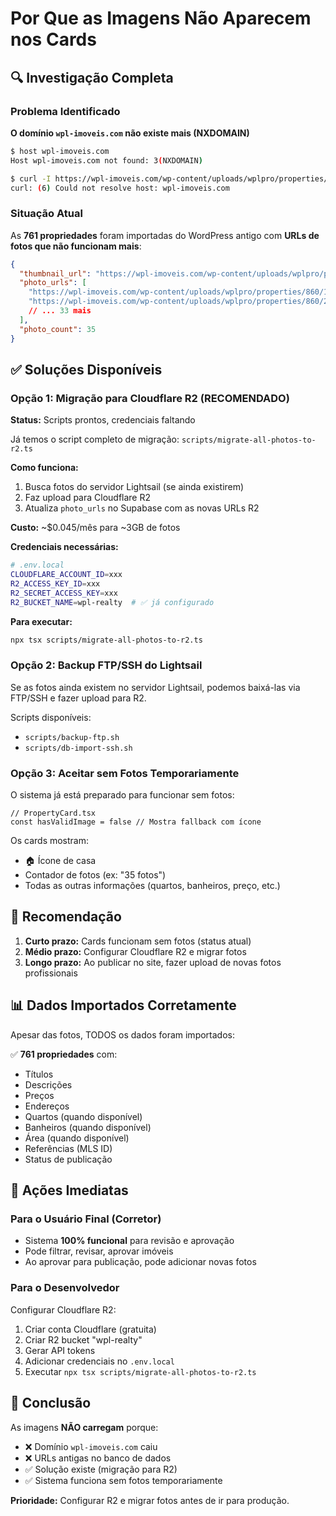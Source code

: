 # Por Que as Imagens Não Aparecem nos Cards

## 🔍 Investigação Completa

### Problema Identificado

**O domínio `wpl-imoveis.com` não existe mais (NXDOMAIN)**

```bash
$ host wpl-imoveis.com
Host wpl-imoveis.com not found: 3(NXDOMAIN)

$ curl -I https://wpl-imoveis.com/wp-content/uploads/wplpro/properties/860/1.jpg
curl: (6) Could not resolve host: wpl-imoveis.com
```

### Situação Atual

As **761 propriedades** foram importadas do WordPress antigo com **URLs de fotos que não funcionam mais**:

```json
{
  "thumbnail_url": "https://wpl-imoveis.com/wp-content/uploads/wplpro/properties/860/1.jpg",
  "photo_urls": [
    "https://wpl-imoveis.com/wp-content/uploads/wplpro/properties/860/1.jpg",
    "https://wpl-imoveis.com/wp-content/uploads/wplpro/properties/860/2.jpg"
    // ... 33 mais
  ],
  "photo_count": 35
}
```

## ✅ Soluções Disponíveis

### Opção 1: Migração para Cloudflare R2 (RECOMENDADO)

**Status:** Scripts prontos, credenciais faltando

Já temos o script completo de migração: `scripts/migrate-all-photos-to-r2.ts`

**Como funciona:**
1. Busca fotos do servidor Lightsail (se ainda existirem)
2. Faz upload para Cloudflare R2
3. Atualiza `photo_urls` no Supabase com as novas URLs R2

**Custo:** ~$0.045/mês para ~3GB de fotos

**Credenciais necessárias:**
```bash
# .env.local
CLOUDFLARE_ACCOUNT_ID=xxx
R2_ACCESS_KEY_ID=xxx
R2_SECRET_ACCESS_KEY=xxx
R2_BUCKET_NAME=wpl-realty  # ✅ já configurado
```

**Para executar:**
```bash
npx tsx scripts/migrate-all-photos-to-r2.ts
```

### Opção 2: Backup FTP/SSH do Lightsail

Se as fotos ainda existem no servidor Lightsail, podemos baixá-las via FTP/SSH e fazer upload para R2.

Scripts disponíveis:
- `scripts/backup-ftp.sh`
- `scripts/db-import-ssh.sh`

### Opção 3: Aceitar sem Fotos Temporariamente

O sistema já está preparado para funcionar sem fotos:

```tsx
// PropertyCard.tsx
const hasValidImage = false // Mostra fallback com ícone
```

Os cards mostram:
- 🏠 Ícone de casa
- Contador de fotos (ex: "35 fotos")
- Todas as outras informações (quartos, banheiros, preço, etc.)

## 🎯 Recomendação

1. **Curto prazo:** Cards funcionam sem fotos (status atual)
2. **Médio prazo:** Configurar Cloudflare R2 e migrar fotos
3. **Longo prazo:** Ao publicar no site, fazer upload de novas fotos profissionais

## 📊 Dados Importados Corretamente

Apesar das fotos, TODOS os dados foram importados:

✅ **761 propriedades** com:
- Títulos
- Descrições
- Preços
- Endereços
- Quartos (quando disponível)
- Banheiros (quando disponível)
- Área (quando disponível)
- Referências (MLS ID)
- Status de publicação

## 🔧 Ações Imediatas

### Para o Usuário Final (Corretor)
- Sistema **100% funcional** para revisão e aprovação
- Pode filtrar, revisar, aprovar imóveis
- Ao aprovar para publicação, pode adicionar novas fotos

### Para o Desenvolvedor
Configurar Cloudflare R2:
1. Criar conta Cloudflare (gratuita)
2. Criar R2 bucket "wpl-realty"
3. Gerar API tokens
4. Adicionar credenciais no `.env.local`
5. Executar `npx tsx scripts/migrate-all-photos-to-r2.ts`

## 📝 Conclusão

As imagens **NÃO carregam** porque:
- ❌ Domínio `wpl-imoveis.com` caiu
- ❌ URLs antigas no banco de dados
- ✅ Solução existe (migração para R2)
- ✅ Sistema funciona sem fotos temporariamente

**Prioridade:** Configurar R2 e migrar fotos antes de ir para produção.
